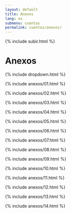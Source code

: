```yaml
---
layout: default
title: Anexos
lang: es
submenu: cuentas
permalink: cuentas/anexos/
---
```


{% include subir.html %}

# Anexos

{% include dropdown.html %}

{% include anexos/01.html %}

{% include anexos/02.html %}

{% include anexos/03.html %}

{% include anexos/04.html %}

{% include anexos/05.html %}

{% include anexos/06.html %}

{% include anexos/07.html %}

{% include anexos/08.html %}

{% include anexos/09.html %}

{% include anexos/10.html %}

{% include anexos/11.html %}

{% include anexos/12.html %}

{% include anexos/13.html %}

{% include anexos/14.html %}






